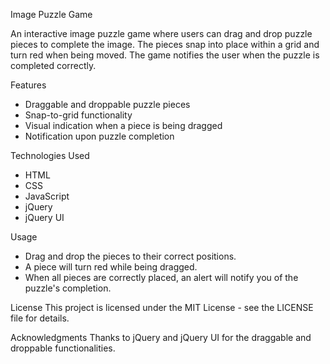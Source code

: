 Image Puzzle Game

An interactive image puzzle game where users can drag and drop puzzle pieces to complete the image. The pieces snap into place within a grid and turn red when being moved. The game notifies the user when the puzzle is completed correctly.

Features
- Draggable and droppable puzzle pieces
- Snap-to-grid functionality
- Visual indication when a piece is being dragged
- Notification upon puzzle completion

Technologies Used
- HTML
- CSS
- JavaScript
- jQuery
- jQuery UI

Usage
- Drag and drop the pieces to their correct positions.
- A piece will turn red while being dragged.
- When all pieces are correctly placed, an alert will notify you of the puzzle's completion.

License
This project is licensed under the MIT License - see the LICENSE file for details.

Acknowledgments
Thanks to jQuery and jQuery UI for the draggable and droppable functionalities.
